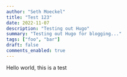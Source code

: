 ```yaml
---
author: "Seth Moeckel"
title: "Test 123"
date: 2022-11-07
description: "Testing out Hugo"
summary: "Testing out Hugo for blogging..."
tags: ["foo", "bar"]
draft: false
comments_enabled: true
---
```


Hello world, this is a test